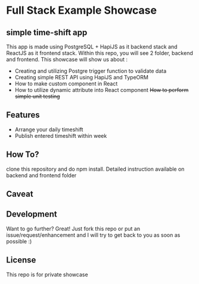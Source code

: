 # Full Stack Example Showcase
## simple time-shift app



This app is made using PostgreSQL + HapiJS as it backend stack and ReactJS as it frontend stack. Within this repo, you will see 2 folder, backend and frontend. This showcase will show us about :

- Creating and utilizing Postgre trigger function to validate data
- Creating simple REST API using HapiJS and TypeORM
- How to make custom component in React
- How to utilize dynamic attribute into React component
~~How to perform simple unit testing~~

## Features

- Arrange your daily timeshift
- Publish entered timeshift within week

## How To?
clone this repository and do npm install. Detailed instruction available on backend and frontend folder

## Caveat

## Development

Want to go further? Great!
Just fork this repo or put an issue/request/enhancement and I will try to get back to you as soon as possible :)


## License
This repo is for private showcase
